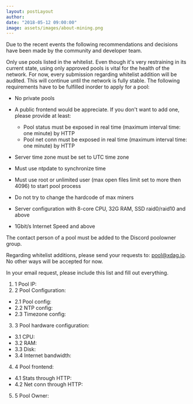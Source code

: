 ```yaml
---
layout: postLayout
author: 
date: "2018-05-12 09:00:00"
image: assets/images/about-mining.png
---
```

Due to the recent events the following recommendations and decisions have been made by the community and developer team.

Only use pools listed in the whitelist. Even though it's very restraining in its current state, using only approved pools is vital for the health of the network.
For now, every submission regarding whitelist addition will be audited. This will continue until the network is fully stable.
The following requirements have to be fulfilled inorder to apply for a pool:


* No private pools
* A public frontend would be appreciate. If you don't want to add one, please provide at least:
  * Pool status must be exposed in real time (maximum interval time: one minute) by HTTP
  * Pool net conn must be exposed in real time (maximum interval time: one minute) by HTTP

* Server time zone must be set to UTC time zone
* Must use ntpdate to synchronize time
* Must use root or unlimited user (max open files limit set to more then 4096) to start pool process
* Do not try to change the hardcode of max miners
* Server configuration with 8-core CPU, 32G RAM, SSD raid0/raid10 and above
* 1Gbit/s Internet Speed and above

The contact person of a pool must be added to the Discord poolowner group.

Regarding whitelist additions, please send your requests to: [pool@xdag.io](mailto:pool@xdag.io). No other ways will be accepted for now.

In your email request, please include this list and fill out everything.

1. 1 Pool IP:
2. 2 Pool Configuration:
  * 2.1 Pool config:
  * 2.2 NTP config:
  * 2.3 Timezone config:
3. 3 Pool hardware configuration:
  * 3.1 CPU:
  * 3.2 RAM:
  * 3.3 Disk:
  * 3.4 Internet bandwidth:
4. 4 Pool frontend:
  * 4.1 Stats through HTTP:
  * 4.2 Net conn through HTTP:
5. 5 Pool Owner:




